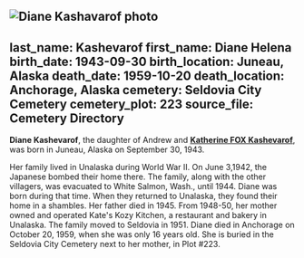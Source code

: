 ![Diane Kashavarof photo](https://user-images.githubusercontent.com/64621145/132595790-f15441af-2473-4220-a52f-9a985ee6a8f9.jpg)
---
last_name: Kashevarof
first_name: Diane Helena
birth_date: 1943-09-30
birth_location: Juneau, Alaska
death_date: 1959-10-20
death_location: Anchorage, Alaska
cemetery: Seldovia City Cemetery
cemetery_plot: 223
source_file: Cemetery Directory
---
**Diane Kashevarof**, the daughter of Andrew and [**Katherine FOX Kashevarof**](./Kashevarof_Katherine_F_Fox.md), was born in Juneau, Alaska on September 30, 1943. 

Her family lived in Unalaska during World War II. On June 3,1942, the Japanese bombed their home there. The family, along with the other villagers, was evacuated to White Salmon, Wash., until 1944.  Diane was born during that time.  When they returned to Unalaska, they found their home in a shambles. Her father died in 1945. From 1948-50, her mother owned and operated Kate's Kozy Kitchen, a restaurant and bakery in Unalaska. The family moved to Seldovia in 1951.  Diane died in Anchorage on October 20, 1959, when she was only 16 years old. She is buried in the Seldovia City Cemetery next to her mother, in Plot #223.

